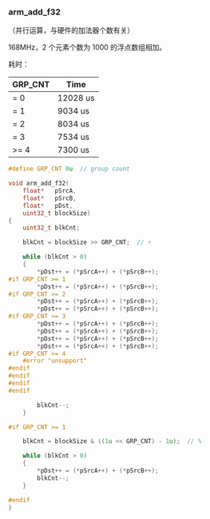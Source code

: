 ### arm_add_f32

（并行运算，与硬件的加法器个数有关）

168MHz，2 个元素个数为 1000 的浮点数组相加。

耗时：

| GRP_CNT | Time     |
| ------- | -------- |
| = 0     | 12028 us |
| = 1     | 9034 us  |
| = 2     | 8034 us  |
| = 3     | 7534 us  |
| >= 4    | 7300 us  |

```c
#define GRP_CNT 0u  // group count

void arm_add_f32(
    float*   pSrcA,
    float*   pSrcB,
    float*   pDst,
    uint32_t blockSize)
{
    uint32_t blkCnt;

    blkCnt = blockSize >> GRP_CNT;  // ÷

    while (blkCnt > 0)
    {
        *pDst++ = (*pSrcA++) + (*pSrcB++);
#if GRP_CNT >= 1
        *pDst++ = (*pSrcA++) + (*pSrcB++);
#if GRP_CNT >= 2
        *pDst++ = (*pSrcA++) + (*pSrcB++);
        *pDst++ = (*pSrcA++) + (*pSrcB++);
#if GRP_CNT >= 3
        *pDst++ = (*pSrcA++) + (*pSrcB++);
        *pDst++ = (*pSrcA++) + (*pSrcB++);
        *pDst++ = (*pSrcA++) + (*pSrcB++);
        *pDst++ = (*pSrcA++) + (*pSrcB++);
#if GRP_CNT >= 4
	#error "unsupport"
#endif
#endif
#endif
#endif

        blkCnt--;
    }

#if GRP_CNT >= 1

    blkCnt = blockSize & ((1u << GRP_CNT) - 1u);  // %

    while (blkCnt > 0)
    {
        *pDst++ = (*pSrcA++) + (*pSrcB++);
        blkCnt--;
    }

#endif
}
```

